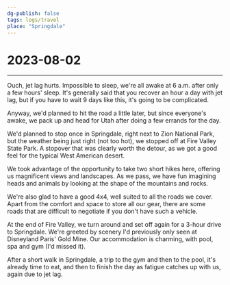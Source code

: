 ```yaml
---
dg-publish: false
tags: logs/travel
place: "Springdale"
---
```

# 2023-08-02
---
Ouch, jet lag hurts. Impossible to sleep, we're all awake at 6 a.m. after only a few hours' sleep. It's generally said that you recover an hour a day with jet lag, but if you have to wait 9 days like this, it's going to be complicated.

Anyway, we'd planned to hit the road a little later, but since everyone's awake, we pack up and head for Utah after doing a few errands for the day.

We'd planned to stop once in Springdale, right next to Zion National Park, but the weather being just right (not too hot), we stopped off at Fire Valley State Park. A stopover that was clearly worth the detour, as we got a good feel for the typical West American desert.

We took advantage of the opportunity to take two short hikes here, offering us magnificent views and landscapes. As we pass, we have fun imagining heads and animals by looking at the shape of the mountains and rocks.

We're also glad to have a good 4x4, well suited to all the roads we cover. Apart from the comfort and space to store all our gear, there are some roads that are difficult to negotiate if you don't have such a vehicle.

At the end of Fire Valley, we turn around and set off again for a 3-hour drive to Springdale. We're greeted by scenery I'd previously only seen at Disneyland Paris' Gold Mine. Our accommodation is charming, with pool, spa and gym (I'd missed it).

After a short walk in Springdale, a trip to the gym and then to the pool, it's already time to eat, and then to finish the day as fatigue catches up with us, again due to jet lag.